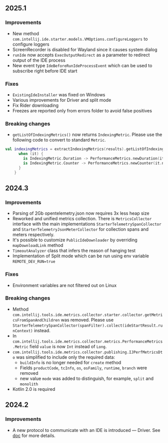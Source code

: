 ## 2025.1

### Improvements

* New method `com.intellij.ide.starter.models.VMOptions.configureLoggers` to configure loggers
* ScreenRecorder is disabled for Wayland since it causes system dialog
* `runIde` now accepts `ExecOutputRedirect` as a parameter to redirect output of the IDE process
* New event type `IdeBeforeRunIdeProcessEvent` which can be used to subscribe right before IDE start

### Fixes

* `ExistingIdeInstaller` was fixed on Windows
* Various improvements for Driver and split mode
* Fix Rider downloading 
* Freezes are reported only from errors folder to avoid false positives

### Breaking changes
* `getListOfIndexingMetrics()` now returns `IndexingMetric`. Please use the following code to convert to standard `Metric`.
```kotlin
val indexingMetrics = extractIndexingMetrics(results).getListOfIndexingMetrics().map {
      when (it) {
        is IndexingMetric.Duration -> PerformanceMetrics.newDuration(it.name, it.durationMillis)
        is IndexingMetric.Counter -> PerformanceMetrics.newCounter(it.name, it.value)
      }
    }
```

## 2024.3

### Improvements

* Parsing of 2Gb opentelemetry.json now requires 3x less heap size
* Reworked and unified metrics collection. There is `MetricsCollector` interface with the main implementations
  `StarterTelemetrySpanCollector` and
  `StarterTelemetryJsonMeterCollector` for collection spans and meters respectively.
* It's possible to customize `PublicIdeDownloader` by overriding `mapDownloadLink` method
* `TimeoutAnalyzer` class that infers the reason of hanging test
* Implementation of Split mode which can be run using env variable `REMOTE_DEV_RUN=true`

### Fixes
* Environment variables are not filtered out on Linux

### Breaking changes

* Method `com.intellij.tools.ide.metrics.collector.starter.collector.getMetricsFromSpanAndChildren` was removed.
  Please use `StarterTelemetrySpanCollector(spanFilter).collect(ideStartResult.runContext)` instead.
* In `com.intellij.tools.ide.metrics.collector.metrics.PerformanceMetrics.Metric` field `value` is now `Int` instead of `Long`.
* `com.intellij.tools.ide.metrics.collector.publishing.IJPerfMetricsDto` was simplified to include only the required data:
  * `buildInfo` is no longer needed for `create` method
  * Fields `productCode`, `tcInfo`, `os`, `osFamily`, `runtime`, `branch` were removed
  * new value `mode` was added to distinguish, for example, `split` and `monolith`
* Kotlin 2.0 is required

  
## 2024.2

### Improvements

* A new protocol to communicate with an IDE is introduced — Driver. See [doc](../../intellij.tools.ide.starter.driver/README.md) for more
  details.